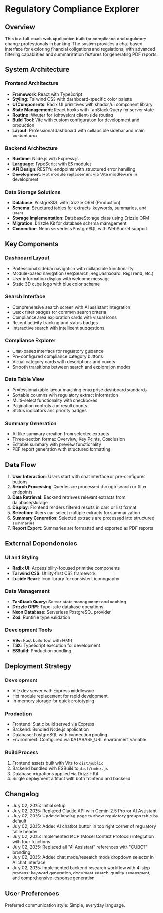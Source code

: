 # Regulatory Compliance Explorer

## Overview

This is a full-stack web application built for compliance and regulatory change professionals in banking. The system provides a chat-based interface for exploring financial obligations and regulations, with advanced filtering capabilities and summarization features for generating PDF reports.

## System Architecture

### Frontend Architecture
- **Framework**: React with TypeScript
- **Styling**: Tailwind CSS with dashboard-specific color palette
- **UI Components**: Radix UI primitives with shadcn/ui component library
- **State Management**: React hooks with TanStack Query for server state
- **Routing**: Wouter for lightweight client-side routing
- **Build Tool**: Vite with custom configuration for development and production
- **Layout**: Professional dashboard with collapsible sidebar and main content area

### Backend Architecture
- **Runtime**: Node.js with Express.js
- **Language**: TypeScript with ES modules
- **API Design**: RESTful endpoints with structured error handling
- **Development**: Hot module replacement via Vite middleware in development

### Data Storage Solutions
- **Database**: PostgreSQL with Drizzle ORM (Production)
- **Schema**: Structured tables for extracts, keywords, summaries, and users
- **Storage Implementation**: DatabaseStorage class using Drizzle ORM
- **Migration**: Drizzle Kit for database schema management
- **Connection**: Neon serverless PostgreSQL with WebSocket support

## Key Components

### Dashboard Layout
- Professional sidebar navigation with collapsible functionality
- Module-based navigation (RegSearch, RegDashboard, RegTrend, etc.)
- User information display with welcome message
- Static 3D cube logo with blue color scheme

### Search Interface
- Comprehensive search screen with AI assistant integration
- Quick filter badges for common search criteria
- Compliance area exploration cards with visual icons
- Recent activity tracking and status badges
- Interactive search with intelligent suggestions

### Compliance Explorer
- Chat-based interface for regulatory guidance
- Pre-configured compliance category buttons
- Visual category cards with descriptions and counts
- Smooth transitions between search and exploration modes

### Data Table View
- Professional table layout matching enterprise dashboard standards
- Sortable columns with regulatory extract information
- Multi-select functionality with checkboxes
- Pagination controls and result counts
- Status indicators and priority badges

### Summary Generation
- AI-like summary creation from selected extracts
- Three-section format: Overview, Key Points, Conclusion
- Editable summary with preview functionality
- PDF report generation with structured formatting

## Data Flow

1. **User Interaction**: Users start with chat interface or pre-configured buttons
2. **Search Processing**: Queries are processed through search or filter endpoints
3. **Data Retrieval**: Backend retrieves relevant extracts from database/storage
4. **Display**: Frontend renders filtered results in card or list format
5. **Selection**: Users can select multiple extracts for summarization
6. **Summary Generation**: Selected extracts are processed into structured summaries
7. **Report Export**: Summaries are formatted and exported as PDF reports

## External Dependencies

### UI and Styling
- **Radix UI**: Accessibility-focused primitive components
- **Tailwind CSS**: Utility-first CSS framework
- **Lucide React**: Icon library for consistent iconography

### Data Management
- **TanStack Query**: Server state management and caching
- **Drizzle ORM**: Type-safe database operations
- **Neon Database**: Serverless PostgreSQL provider
- **Zod**: Runtime type validation

### Development Tools
- **Vite**: Fast build tool with HMR
- **TSX**: TypeScript execution for development
- **ESBuild**: Production bundling

## Deployment Strategy

### Development
- Vite dev server with Express middleware
- Hot module replacement for rapid development
- In-memory storage for quick prototyping

### Production
- Frontend: Static build served via Express
- Backend: Bundled Node.js application
- Database: PostgreSQL with connection pooling
- Environment: Configured via DATABASE_URL environment variable

### Build Process
1. Frontend assets built with Vite to `dist/public`
2. Backend bundled with ESBuild to `dist/index.js`
3. Database migrations applied via Drizzle Kit
4. Single deployment artifact with both frontend and backend

## Changelog
- July 02, 2025: Initial setup
- July 02, 2025: Replaced Claude API with Gemini 2.5 Pro for AI Assistant
- July 02, 2025: Updated landing page to show regulatory groups table by default
- July 02, 2025: Added AI chatbot button in top right corner of regulatory table header
- July 02, 2025: Implemented MCP (Model Context Protocol) integration with four functions
- July 02, 2025: Replaced all "AI Assistant" references with "CUBOT" branding
- July 02, 2025: Added chat mode/research mode dropdown selector in AI chat interface
- July 02, 2025: Implemented backend research workflow with 4-step process: keyword generation, document search, quality assessment, and comprehensive response generation

## User Preferences

Preferred communication style: Simple, everyday language.